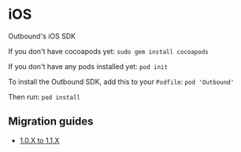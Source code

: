 # iOS
Outbound's iOS SDK

If you don't have cocoapods yet:
`sudo gem install cocoapods`

If you don't have any pods installed yet:
`pod init`

To install the Outbound SDK, add this to your `Podfile`:
`pod 'Outbound'`

Then run:
`pod install`


## Migration guides

- [1.0.X to 1.1.X](docs/migrating.md)